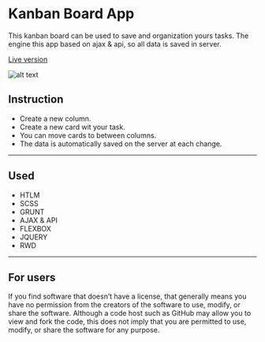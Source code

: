 # Kanban Board App
This kanban board can be used to save and organization yours tasks. The engine this app based on ajax & api, so all data is saved in server.

[Live version](https://goldyga.github.io/miniapp-Kanban-Board-API/)

![alt text](https://github.com/Goldyga/miniapp-Kanban-Board-API/blob/master/kanban.jpg?raw=true)

## Instruction
* Create a new column.
* Create a new card wit your task.
* You can move cards to between columns.
* The data is automatically saved on the server at each change.
---
## Used
* HTLM
* SCSS
* GRUNT
* AJAX & API
* FLEXBOX
* JQUERY
* RWD
---
## For users
If you find software that doesn’t have a license, that generally means you have no permission from the creators of the software to use, modify, or share the software. Although a code host such as GitHub may allow you to view and fork the code, this does not imply that you are permitted to use, modify, or share the software for any purpose.
